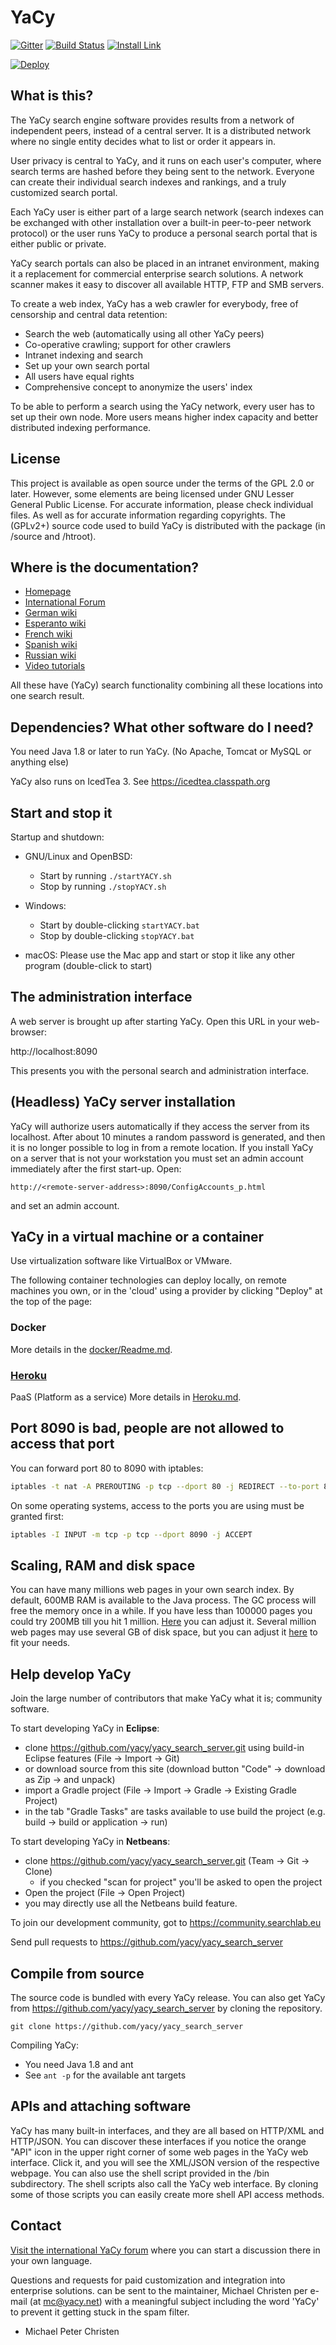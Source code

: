 # YaCy
[![Gitter](https://badges.gitter.im/yacy/yacy_search_server.svg)](https://gitter.im/yacy/yacy_search_server?utm_source=badge&utm_medium=badge&utm_campaign=pr-badge&utm_content=badge)
[![Build Status](https://travis-ci.org/yacy/yacy_search_server.svg?branch=master)](https://travis-ci.com/yacy/yacy_search_server)
[![Install Link](https://img.shields.io/badge/install-stable-blue.svg)](https://yacy.net/download_installation/)

[![Deploy](https://www.herokucdn.com/deploy/button.svg)](https://heroku.com/deploy)

## What is this?

The YaCy search engine software provides results from a network of independent peers,
instead of a central server. It is a distributed network where no single entity decides
what to list or order it appears in.

User privacy is central to YaCy, and it runs on each user's computer, where search terms are
hashed before they being sent to the network. Everyone can create their individual
search indexes and rankings, and a truly customized search portal.

Each YaCy user is either part of a large search network (search indexes can be
exchanged with other installation over a built-in peer-to-peer network protocol)
or the user runs YaCy to produce a personal search portal that is either public or private.

YaCy search portals can also be placed in an intranet environment, making
it a replacement for commercial enterprise search solutions. A network
scanner makes it easy to discover all available HTTP, FTP and SMB servers.

To create a web index, YaCy has a web crawler for 
everybody, free of censorship and central data retention:
- Search the web (automatically using all other YaCy peers)
- Co-operative crawling; support for other crawlers
- Intranet indexing and search
- Set up your own search portal
- All users have equal rights
- Comprehensive concept to anonymize the users' index

To be able to perform a search using the YaCy network, every user has to set up
their own node. More users means higher index capacity and better distributed
indexing performance.


## License

This project is available as open source under the terms of the GPL 2.0 or later. However, some elements are being licensed under GNU Lesser General Public License. For accurate information, please check individual files. As well as for accurate information regarding copyrights.
The (GPLv2+) source code used to build YaCy is distributed with the package (in /source and /htroot).


## Where is the documentation?

- [Homepage](https://yacy.net)
- [International Forum](https://community.searchlab.eu)
- [German wiki](https://wiki.yacy.net/index.php/De:Start)
- [Esperanto wiki](https://wiki.yacy.net/index.php/Eo:Start)
- [French wiki](https://wiki.yacy.net/index.php/Fr:Start)
- [Spanish wiki](https://wiki.yacy.net/index.php/Es:Start)
- [Russian wiki](https://wiki.yacy.net/index.php/Ru:Start)
- [Video tutorials](https://www.youtube.com/@YaCyTutorials/videos)

All these have (YaCy) search functionality combining all these locations into one search result.

## Dependencies? What other software do I need?

You need Java 1.8 or later to run YaCy. (No Apache, Tomcat or MySQL or anything else)

YaCy also runs on IcedTea 3.
See https://icedtea.classpath.org

## Start and stop it

Startup and shutdown:

- GNU/Linux and OpenBSD:
   - Start by running `./startYACY.sh`
   - Stop by running `./stopYACY.sh`

- Windows:
   - Start by double-clicking `startYACY.bat`
   - Stop by double-clicking `stopYACY.bat`

- macOS:
Please use the Mac app and start or stop it like any
other program (double-click to start)


## The administration interface

A web server is brought up after starting YaCy.
Open this URL in your web-browser:

   http://localhost:8090

This presents you with the personal search and administration interface.


## (Headless) YaCy server installation

YaCy will authorize users automatically if they
access the server from its localhost. After about 10 minutes a random
password is generated, and then it is no longer possible to log in from
a remote location. If you install YaCy on a server that is not your
workstation you must set an admin account immediately after the first start-up.
Open:

    http://<remote-server-address>:8090/ConfigAccounts_p.html

and set an admin account.

## YaCy in a virtual machine or a container

Use virtualization software like VirtualBox or VMware. 

The following container technologies can deploy locally, on remote machines you own, or in the 'cloud' using a provider by clicking "Deploy" at the top of the page:

### Docker

More details in the [docker/Readme.md](docker/Readme.md).

### [Heroku](https://www.heroku.com/)

PaaS (Platform as a service)
More details in [Heroku.md](Heroku.md).

## Port 8090 is bad, people are not allowed to access that port

You can forward port 80 to 8090 with iptables:
```bash
iptables -t nat -A PREROUTING -p tcp --dport 80 -j REDIRECT --to-port 8090
```

On some operating systems, access to the ports you are using must be granted first:
```bash
iptables -I INPUT -m tcp -p tcp --dport 8090 -j ACCEPT
```

## Scaling, RAM and disk space

You can have many millions web pages in your own search index.
By default, 600MB RAM is available to the Java process.
The GC process will free the memory once in a while. If you have less than
100000 pages you could try 200MB till you hit 1 million.
[Here](http://localhost:8090/Performance_p.html) you can adjust it.
Several million web pages may use several GB of disk space, but you can
adjust it [here](http://localhost:8090/ConfigHTCache_p.html) to fit your needs.


## Help develop YaCy

Join the large number of contributors that make YaCy what it is;
community software.

To start developing YaCy in **Eclipse**:

- clone https://github.com/yacy/yacy_search_server.git using build-in Eclipse features (File -> Import -> Git) 
- or download source from this site (download button "Code" -> download as Zip -> and unpack)
- import a Gradle project (File -> Import -> Gradle -> Existing Gradle Project)
- in the tab "Gradle Tasks" are tasks available to use build the project (e.g. build -> build  or application -> run)

To start developing YaCy in **Netbeans**:

- clone https://github.com/yacy/yacy_search_server.git (Team → Git → Clone)
    - if you checked "scan for project" you'll be asked to open the project
- Open the project (File → Open Project)
- you may directly use all the Netbeans build feature.

To join our development community, got to https://community.searchlab.eu

Send pull requests to https://github.com/yacy/yacy_search_server


## Compile from source

The source code is bundled with every YaCy release. You can also get YaCy
from https://github.com/yacy/yacy_search_server by cloning the repository.

```
git clone https://github.com/yacy/yacy_search_server
```

Compiling YaCy:
- You need Java 1.8 and ant
- See `ant -p` for the available ant targets

## APIs and attaching software

YaCy has many built-in interfaces, and they are all based on HTTP/XML and
HTTP/JSON. You can discover these interfaces if you notice the orange "API" icon in
the upper right corner of some web pages in the YaCy web interface. Click it, and
you will see the XML/JSON version of the respective webpage.
You can also use the shell script provided in the /bin subdirectory.
The shell scripts also call the YaCy web interface. By cloning some of those
scripts you can easily create more shell API access methods.

## Contact

[Visit the international YaCy forum](https://community.searchlab.eu)
where you can start a discussion there in your own language.

Questions and requests for paid customization and integration into enterprise solutions.
can be sent to the maintainer, Michael Christen per e-mail (at mc@yacy.net)
with a meaningful subject including the word 'YaCy' to prevent it getting stuck in the spam filter.

- Michael Peter Christen
